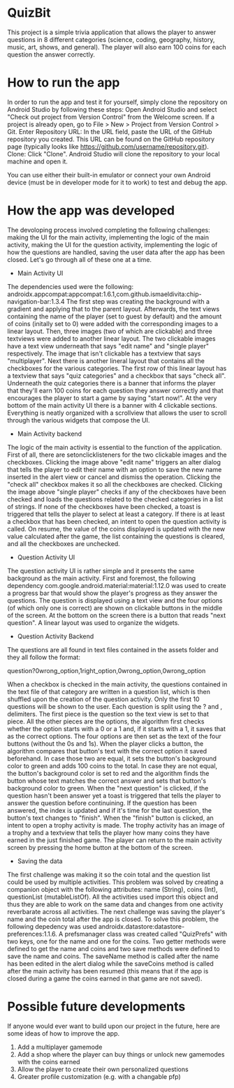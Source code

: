 # QuizBit
This project is a simple trivia application that allows the player to answer questions in 8 different categories (science, coding, geography, history, music, art, shows, and general). The player will also earn 100 coins for each question the answer correctly.
# How to run the app
In order to run the app and test it for yourself, simply clone the repository on Android Studio by following these steps:
Open Android Studio and select "Check out project from Version Control" from the Welcome screen. If a project is already open, go to File > New > Project from Version Control > Git.
Enter Repository URL: In the URL field, paste the URL of the GitHub repository you created. This URL can be found on the GitHub repository page (typically looks like https://github.com/username/repository.git).
Clone: Click "Clone". Android Studio will clone the repository to your local machine and open it.

You can use either their built-in emulator or connect your own Android device (must be in developer mode for it to work) to test and debug the app.
# How the app was developed
The devoloping process involved completing the following challenges: making the UI for the main activity, implementing the logic of the main activity, making the UI for the question activity, implementing the logic of how the questions are handled, saving the user data after the app has been closed. Let's go through all of these one at a time.
- Main Activity UI

The dependencies used were the following: androidx.appcompat:appcompat:1.6.1,com.github.ismaeldivita:chip-navigation-bar:1.3.4
The first step was creating the background with a gradient and applying that to the parent layout. Afterwards, the text views containing the name of the player (set to guest by default) and the amount of coins (initally set to 0) were added with the corresponding images to a linear layout. Then, three images (two of which are clickable) and three textviews were added to another linear layout. The two clickable images have a text view underneath that says "edit name" and "single player" respectively. The image that isn't clickable has a textview that says "multiplayer". Next there is another lineral layout that contains all the checkboxes for the various categories. The first row of this linear layout has a textview that says "quiz categories" and a checkbox that says "check all". Underneath the quiz categories there is a banner that informs the player that they'll earn 100 coins for each question they answer correctly and that encourages the player to start a game by saying "start now!". At the very bottom of the main activity UI there is a banner with 4 clickable sections. Everything is neatly organized with a scrollview that allows the user to scroll through the various widgets that compose the UI.
- Main Activity backend

The logic of the main activity is essential to the function of the application. First of all, there are setonclicklisteners for the two clickable images and the checkboxes. Clicking the image above "edit name" triggers an alter dialog that tells the player to edit their name with an option to save the new name inserted in the alert view or cancel and dismiss the operation. Clicking the "check all" checkbox makes it so all the checkboxes are checked. Clicking the image above "single player" checks if any of the checkboxes have been checked and loads the questions related to the checked categories in a list of strings. If none of the checkboxes have been checked, a toast is triggered that tells the player to select at least a category. If there is at least a checkbox that has been checked, an intent to open the question activity is called. On resume, the value of the coins displayed is updated with the new value calculated after the game, the list containing the questions is cleared, and all the checkboxes are unchecked.
- Question Activity UI

The question activity UI is rather simple and it presents the same background as the main activity. First and foremost, the following dependency com.google.android.material:material:1.12.0 was used to create a progress bar that would show the player's progress as they answer the questions. The question is displayed using a text view and the four options (of which only one is correct) are shown on clickable buttons in the middle of the screen. At the bottom on the screen there is a button that reads "next question". A linear layout was used to organize the widgets.
- Question Activity Backend

The questions are all found in text files contained in the assets folder and they all follow the format:

question?0wrong_option,1right_option,0wrong_option,0wrong_option

When a checkbox is checked in the main activity, the questions contained in the text file of that category are written in a question list, which is then shuffled upon the creation of the question activity. Only the first 10 questions will be shown to the user. Each question is split using the ? and , delimiters. The first piece is the question so the text view is set to that piece. All the other pieces are the options, the algorithm first checks whether the option starts with a 0 or a 1 and, if it starts with a 1, it saves that as the correct options. The four options are then set as the text of the four buttons (without the 0s and 1s). When the player clicks a button, the algorithm compares that button's text with the correct option it saved beforehand. In case those two are equal, it sets the button's background color to green and adds 100 coins to the total. In case they are not equal, the button's background color is set to red and the algorithm finds the button whose text matches the correct answer and sets that button's background color to green. When the "next question" is clicked, if the question hasn't been answer yet a toast is triggered that tells the player to answer the question before continuining. If the question has been answered, the index is updated and if it's time for the last question, the button's text changes to "finish". When the "finish" button is clicked, an intent to open a trophy activity is made. The trophy activity has an image of a trophy and a textview that tells the player how many coins they have earned in the just finished game. The player can return to the main activity screen by pressing the home button at the bottom of the screen.
- Saving the data

The first challenge was making it so the coin total and the question list could be used by multiple activities. This problem was solved by creating a companion object with the following attributes: name (String), coins (Int), questionList (mutableListOf<String>). All the activities used import this object and thus they are able to work on the same data and changes from one activity reverbarate across all activities. The next challenge was saving the player's name and the coin total after the app is closed. To solve this problem, the following depedency was used androidx.datastore:datastore-preferences:1.1.6. A prefsmanager class was created called "QuizPrefs" with two keys, one for the name and one for the coins. Two getter methods were defined to get the name and coins and two save methods were defined to save the name and coins. The saveName method is called after the name has been edited in the alert dialog while the saveCoins method is called after the main activity has been resumed (this means that if the app is closed during a game the coins earned in that game are not saved).
# Possible future developments
If anyone would ever want to build upon our project in the future, here are some ideas of how to improve the app.
1) Add a multiplayer gamemode
2) Add a shop where the player can buy things or unlock new gamemodes with the coins earned
3) Allow the player to create their own personalized questions
4) Greater profile customization (e.g. with a changable pfp)
